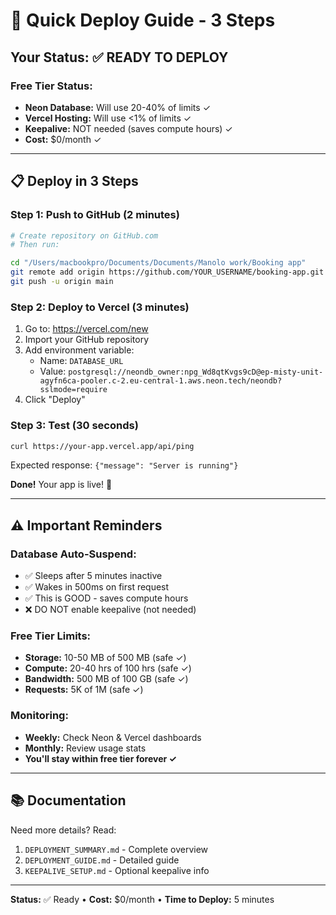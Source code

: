 # 🚀 Quick Deploy Guide - 3 Steps

## Your Status: ✅ READY TO DEPLOY

### Free Tier Status:
- **Neon Database:** Will use 20-40% of limits ✓
- **Vercel Hosting:** Will use <1% of limits ✓
- **Keepalive:** NOT needed (saves compute hours) ✓
- **Cost:** $0/month ✓

---

## 📋 Deploy in 3 Steps

### Step 1: Push to GitHub (2 minutes)

```bash
# Create repository on GitHub.com
# Then run:

cd "/Users/macbookpro/Documents/Documents/Manolo work/Booking app"
git remote add origin https://github.com/YOUR_USERNAME/booking-app.git
git push -u origin main
```

### Step 2: Deploy to Vercel (3 minutes)

1. Go to: https://vercel.com/new
2. Import your GitHub repository
3. Add environment variable:
   - Name: `DATABASE_URL`
   - Value: `postgresql://neondb_owner:npg_Wd8qtKvgs9cD@ep-misty-unit-agyfn6ca-pooler.c-2.eu-central-1.aws.neon.tech/neondb?sslmode=require`
4. Click "Deploy"

### Step 3: Test (30 seconds)

```bash
curl https://your-app.vercel.app/api/ping
```

Expected response: `{"message": "Server is running"}`

**Done!** Your app is live! 🎉

---

## ⚠️ Important Reminders

### Database Auto-Suspend:
- ✅ Sleeps after 5 minutes inactive
- ✅ Wakes in 500ms on first request
- ✅ This is GOOD - saves compute hours
- ❌ DO NOT enable keepalive (not needed)

### Free Tier Limits:
- **Storage:** 10-50 MB of 500 MB (safe ✓)
- **Compute:** 20-40 hrs of 100 hrs (safe ✓)
- **Bandwidth:** 500 MB of 100 GB (safe ✓)
- **Requests:** 5K of 1M (safe ✓)

### Monitoring:
- **Weekly:** Check Neon & Vercel dashboards
- **Monthly:** Review usage stats
- **You'll stay within free tier forever ✓**

---

## 📚 Documentation

Need more details? Read:
1. `DEPLOYMENT_SUMMARY.md` - Complete overview
2. `DEPLOYMENT_GUIDE.md` - Detailed guide
3. `KEEPALIVE_SETUP.md` - Optional keepalive info

---

**Status:** ✅ Ready • **Cost:** $0/month • **Time to Deploy:** 5 minutes
